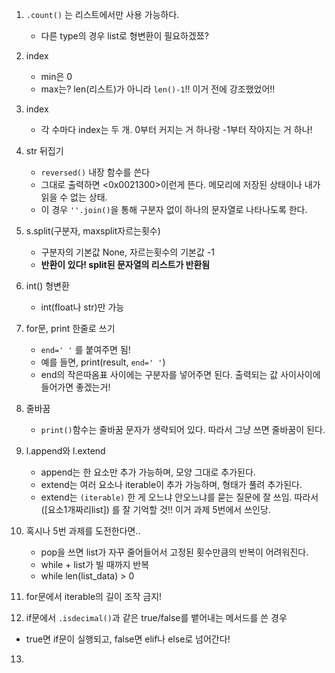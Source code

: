1. `.count()` 는 리스트에서만 사용 가능하다. 
   - 다른 type의 경우 list로 형변환이 필요하겠쬬?
2. index
   - min은 0
   - max는? len(리스트)가 아니라 `len()-1`!! 이거 전에 강조했었어!!
3. index
   - 각 수마다 index는 두 개. 0부터 커지는 거 하나랑 -1부터 작아지는 거 하나!
4. str 뒤집기
   - `reversed()` 내장 함수를 쓴다
   - 그대로 출력하면 <0x0021300>이런게 뜬다. 메모리에 저장된 상태이나 내가 읽을 수 없는 상태. 
   - 이 경우 `''.join()`을 통해 구분자 없이 하나의 문자열로 나타나도록 한다. 
5. s.split(구분자, maxsplit자르는횟수)
   - 구분자의 기본값 None, 자르는횟수의 기본값 -1
   - **반환이 있다! split된 문자열의 리스트가 반환됨** 
  
6. int() 형변환
   - int(float나 str)만 가능
  
7. for문, print 한줄로 쓰기
   - `end=' '` 를 붙여주면 됨!
   - 예를 들면, print(result, `end=' '`) 
   - end의 작은따옴표 사이에는 구분자를 넣어주면 된다. 출력되는 값 사이사이에 들어가면 좋겠는거!
8. 줄바꿈
   - `print()`함수는 줄바꿈 문자가 생략되어 있다. 따라서 그냥 쓰면 줄바꿈이 된다. 
9.  l.append와 l.extend
    - append는 한 요소만 추가 가능하며, 모양 그대로 추가된다.
    - extend는 여러 요소나 iterable이 추가 가능하며, 형태가 풀려 추가된다. 
    - extend는 `(iterable)` 한 게 오느냐 안오느냐를 묻는 질문에 잘 쓰임. 따라서 ([요소1개짜리list]) 를 잘 기억할 것!! 이거 과제 5번에서 쓰인당.
10. 혹시나 5번 과제를 도전한다면..
    - pop을 쓰면 list가 자꾸 줄어들어서 고정된 횟수만큼의 반복이 어려워진다.
    - while + list가 빌 때까지 반복
    - while len(list_data) > 0 
11. for문에서 iterable의 길이 조작 금지!
12. if문에서 `.isdecimal()`과 같은 true/false를 뱉어내는 메서드를 쓴 경우
   - true면 if문이 실행되고, false면 elif나 else로 넘어간다!
13.
